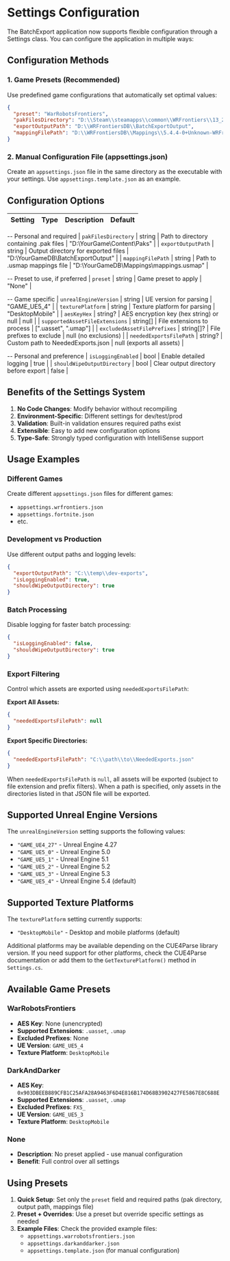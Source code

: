 # Settings Configuration

The BatchExport application now supports flexible configuration through a Settings class. You can configure the application in multiple ways:

## Configuration Methods

### 1. Game Presets (Recommended)
Use predefined game configurations that automatically set optimal values:

```json
{
  "preset": "WarRobotsFrontiers",
  "pakFilesDirectory": "D:\\Steam\\steamapps\\common\\WRFrontiers\\13_2017027\\WRFrontiers\\Content\\Paks",
  "exportOutputPath": "D:\\WRFrontiersDB\\BatchExportOutput",
  "mappingFilePath": "D:\\WRFrontiersDB\\Mappings\\5.4.4-0+Unknown-WRFrontiers 2025-09-23.usmap"
}
```

### 2. Manual Configuration File (appsettings.json)
Create an `appsettings.json` file in the same directory as the executable with your settings. Use `appsettings.template.json` as an example.

## Configuration Options

| Setting | Type | Description | Default |
|---------|------|-------------|---------|
-- Personal and required
| `pakFilesDirectory` | string | Path to directory containing .pak files | "D:\\YourGame\\Content\\Paks" |
| `exportOutputPath` | string | Output directory for exported files | "D:\\YourGameDB\\BatchExportOutput" |
| `mappingFilePath` | string | Path to .usmap mappings file | "D:\\YourGameDB\\Mappings\\mappings.usmap" |

-- Preset to use, if preferred
| `preset` | string | Game preset to apply | "None" |

-- Game specific
| `unrealEngineVersion` | string | UE version for parsing | "GAME_UE5_4" |
| `texturePlatform` | string | Texture platform for parsing | "DesktopMobile" |
| `aesKeyHex` | string? | AES encryption key (hex string) or null | null |
| `supportedAssetFileExtensions` | string[] | File extensions to process | [".uasset", ".umap"] |
| `excludedAssetFilePrefixes` | string[]? | File prefixes to exclude | null (no exclusions) |
| `neededExportsFilePath` | string? | Custom path to NeededExports.json | null (exports all assets) |

-- Personal and preference
| `isLoggingEnabled` | bool | Enable detailed logging | true |
| `shouldWipeOutputDirectory` | bool | Clear output directory before export | false |

## Benefits of the Settings System

1. **No Code Changes**: Modify behavior without recompiling
2. **Environment-Specific**: Different settings for dev/test/prod
3. **Validation**: Built-in validation ensures required paths exist
4. **Extensible**: Easy to add new configuration options
5. **Type-Safe**: Strongly typed configuration with IntelliSense support

## Usage Examples

### Different Games
Create different `appsettings.json` files for different games:
- `appsettings.wrfrontiers.json`
- `appsettings.fortnite.json`
- etc.

### Development vs Production
Use different output paths and logging levels:
```json
{
  "exportOutputPath": "C:\\temp\\dev-exports",
  "isLoggingEnabled": true,
  "shouldWipeOutputDirectory": true
}
```

### Batch Processing
Disable logging for faster batch processing:
```json
{
  "isLoggingEnabled": false,
  "shouldWipeOutputDirectory": true
}
```

### Export Filtering
Control which assets are exported using `neededExportsFilePath`:

**Export All Assets:**
```json
{
  "neededExportsFilePath": null
}
```

**Export Specific Directories:**
```json
{
  "neededExportsFilePath": "C:\\path\\to\\NeededExports.json"
}
```

When `neededExportsFilePath` is `null`, all assets will be exported (subject to file extension and prefix filters). When a path is specified, only assets in the directories listed in that JSON file will be exported.

## Supported Unreal Engine Versions

The `unrealEngineVersion` setting supports the following values:
- `"GAME_UE4_27"` - Unreal Engine 4.27
- `"GAME_UE5_0"` - Unreal Engine 5.0
- `"GAME_UE5_1"` - Unreal Engine 5.1
- `"GAME_UE5_2"` - Unreal Engine 5.2
- `"GAME_UE5_3"` - Unreal Engine 5.3
- `"GAME_UE5_4"` - Unreal Engine 5.4 (default)

## Supported Texture Platforms

The `texturePlatform` setting currently supports:
- `"DesktopMobile"` - Desktop and mobile platforms (default)

Additional platforms may be available depending on the CUE4Parse library version. If you need support for other platforms, check the CUE4Parse documentation or add them to the `GetTexturePlatform()` method in `Settings.cs`.

## Available Game Presets

### WarRobotsFrontiers
- **AES Key**: None (unencrypted)
- **Supported Extensions**: `.uasset`, `.umap`
- **Excluded Prefixes**: None
- **UE Version**: `GAME_UE5_4`
- **Texture Platform**: `DesktopMobile`

### DarkAndDarker
- **AES Key**: `0x903DBEEB889CFB1C25AFA28A9463F6D4E816B174D68B3902427FE5867E8C688E`
- **Supported Extensions**: `.uasset`, `.umap`
- **Excluded Prefixes**: `FXS_`
- **UE Version**: `GAME_UE5_3`
- **Texture Platform**: `DesktopMobile`

### None
- **Description**: No preset applied - use manual configuration
- **Benefit**: Full control over all settings

## Using Presets

1. **Quick Setup**: Set only the `preset` field and required paths (pak directory, output path, mappings file)
2. **Preset + Overrides**: Use a preset but override specific settings as needed
3. **Example Files**: Check the provided example files:
   - `appsettings.warrobotsfrontiers.json`
   - `appsettings.darkanddarker.json`
   - `appsettings.template.json` (for manual configuration)